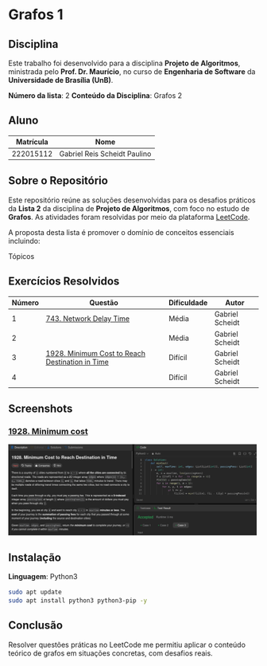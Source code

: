 # Grafos 1

## Disciplina

Este trabalho foi desenvolvido para a disciplina **Projeto de Algoritmos**, ministrada pelo **Prof. Dr. Maurício**, no curso de **Engenharia de Software** da **Universidade de Brasília (UnB)**.

**Número da lista**: 2
**Conteúdo da Disciplina**: Grafos 2

## Aluno

| Matrícula   | Nome                          |
|-------------|-------------------------------|
| 222015112  | Gabriel Reis Scheidt Paulino    |


## Sobre o Repositório

Este repositório reúne as soluções desenvolvidas para os desafios práticos da **Lista 2** da disciplina de **Projeto de Algoritmos**, com foco no estudo de **Grafos**. As atividades foram resolvidas por meio da plataforma [LeetCode](https://leetcode.com/).

A proposta desta lista é promover o domínio de conceitos essenciais incluindo:

Tópicos

## Exercícios Resolvidos

| Número | Questão                                                                                                   | Dificuldade | Autor            |
|--------|-----------------------------------------------------------------------------------------------------------|-------------|------------------|
| 1      | [743. Network Delay Time](https://leetcode.com/problems/network-delay-time/description/) | Média       | Gabriel Scheidt  |
| 2      |  | Média       | Gabriel Scheidt  |
| 3      | [1928. Minimum Cost to Reach Destination in Time](https://leetcode.com/problems/minimum-cost-to-reach-destination-in-time/description/) | Difícil     | Gabriel Scheidt  |
| 4      | | Difícil     | Gabriel Scheidt  |

## Screenshots
<h3><a href="https://leetcode.com/problems/minimum-cost-to-reach-destination-in-time/">1928. Minimum cost</a></h3>
<img src="https://github.com/projeto-de-algoritmos-2025/Grafos2_leetcode_ex/blob/main/Exercicio%203/1928.png" width="500"/>




## Instalação 
**Linguagem**: Python3<br>

```bash
sudo apt update
sudo apt install python3 python3-pip -y
```

## Conclusão

Resolver questões práticas no LeetCode me permitiu aplicar o conteúdo teórico de grafos em situações concretas, com desafios reais.
